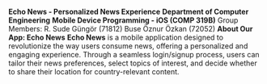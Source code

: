 **Echo News - Personalized News Experience**
**Department of Computer Engineering**
**Mobile Device Programming - iOS (COMP 319B)**
Group Members:
R. Sude Güngör (71812)
Buse Öznur Özkan (72052)
**About Our App: Echo News**
__Echo News__ is a mobile application designed to revolutionize the way users consume news, offering a personalized and engaging experience. 
Through a seamless login/signup process, users can tailor their news preferences, 
select topics of interest, and decide whether to share their location for country-relevant content.
